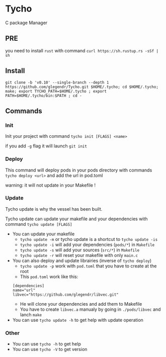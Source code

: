 # Tycho
C package Manager

## PRE

you need to install `rust` with command `curl https://sh.rustup.rs -sSf | sh`

## Install

`git clone -b 'v0.10' --single-branch --depth 1 https://github.com/glegendr/Tycho.git $HOME/.tycho; cd $HOME/.tycho; make; export TYCHO_PATH=$HOME/.tycho ; export PATH=$HOME/.tycho/bin:$PATH ; cd -`

## Commands
### Init
Init your project with command `tycho init [FLAGS] <name>`

if you add `-g` flag it will launch `git init`

### Deploy
This command will deploy pods in your pods directory with commands `tycho deploy <url>` and add the url in pod.toml

warning: it will not update in your Makefile !

### Update
Tycho update is why the vessel has been built.

Tycho update can update your makefile and your dependencies with command `tycho update [FLAGS]`

* You can update your makefile
     * `tycho update -m` or tycho update is a shortcut to `tycho update -is`
     * `tycho update -i` will add your dependencies (`pods/*`) in `Makefile`
     * `tycho update -s` will add your sources (`src/*`) in `Makefile`
     * `tycho update -r` will reset your makefile with only `main.c`
* You can also deploy and update librairies (inverse of `tycho deploy`)
     * `tycho update -p` work with `pod.toml` that you have to create at the root
     * This `pod.toml` work like this:
  ```
  [dependencies]
  name="url"
  libvec="https://github.com/glegendr/libvec.git"
  ```
     * He will clone your dependencies and add them to Makefile
     * You have to create `libvec.a` manualy by going in `./pods/libvec` and lanch `make`
* You can use `tycho update -h` to get help with update operation

### Other
* You can use `tycho -h` to get help
* You can use `tycho -V` to get version
